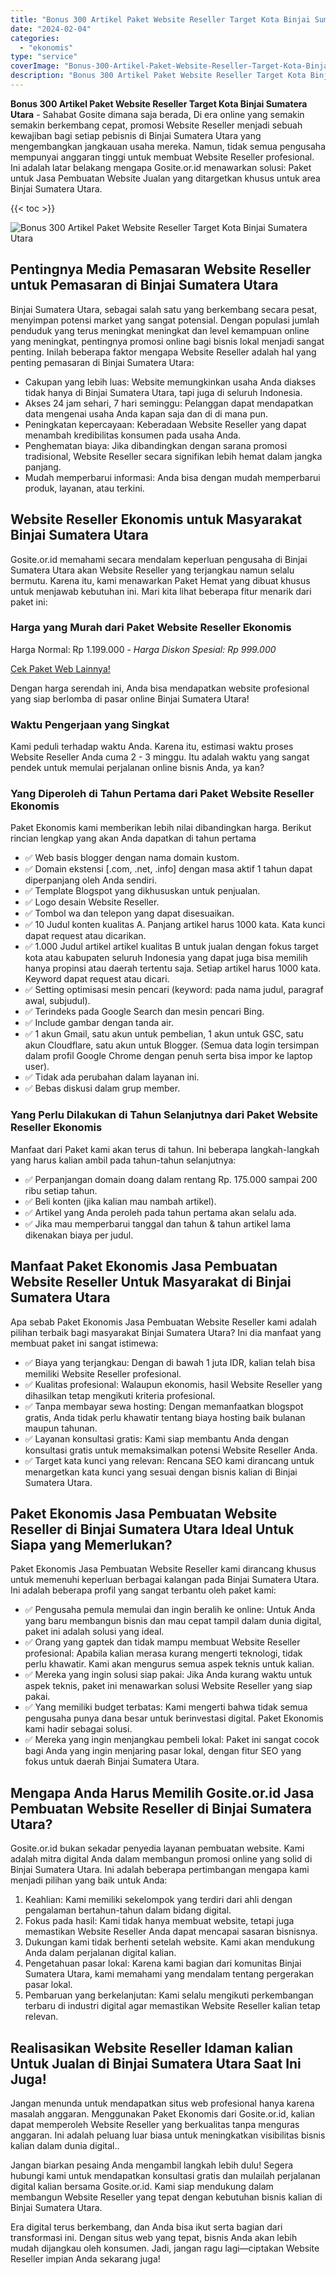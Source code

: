 ```yaml
---
title: "Bonus 300 Artikel Paket Website Reseller Target Kota Binjai Sumatera Utara"
date: "2024-02-04"
categories: 
  - "ekonomis"
type: "service"
coverImage: "Bonus-300-Artikel-Paket-Website-Reseller-Target-Kota-Binjai-Sumatera-Utara.png"
description: "Bonus 300 Artikel Paket Website Reseller Target Kota Binjai Sumatera Utara. Era digital terus berkembang, dan Anda bisa ikut serta bagian dari transformasi i..."
---
```


**Bonus 300 Artikel Paket Website Reseller Target Kota Binjai Sumatera Utara** - Sahabat Gosite dimana saja berada, Di era online yang semakin semakin berkembang cepat, promosi Website Reseller menjadi sebuah kewajiban bagi setiap pebisnis di Binjai Sumatera Utara yang mengembangkan jangkauan usaha mereka. Namun, tidak semua pengusaha mempunyai anggaran tinggi untuk membuat Website Reseller profesional. Ini adalah latar belakang mengapa Gosite.or.id menawarkan solusi: Paket untuk Jasa Pembuatan Website Jualan yang ditargetkan khusus untuk area Binjai Sumatera Utara.

{{< toc >}}

![Bonus 300 Artikel Paket Website Reseller Target Kota Binjai Sumatera Utara](/images/ekonomis/Bonus-300-Artikel-Paket-Website-Reseller-Target-Kota-Binjai-Sumatera-Utara.png)

## Pentingnya Media Pemasaran Website Reseller untuk Pemasaran di Binjai Sumatera Utara

Binjai Sumatera Utara, sebagai salah satu yang berkembang secara pesat, menyimpan potensi market yang sangat potensial. Dengan populasi jumlah penduduk yang terus meningkat meningkat dan level kemampuan online yang meningkat, pentingnya promosi online bagi bisnis lokal menjadi sangat penting. Inilah beberapa faktor mengapa Website Reseller adalah hal yang penting pemasaran di Binjai Sumatera Utara:

- Cakupan yang lebih luas: Website memungkinkan usaha Anda diakses tidak hanya di Binjai Sumatera Utara, tapi juga di seluruh Indonesia.
- Akses 24 jam sehari, 7 hari seminggu: Pelanggan dapat mendapatkan data mengenai usaha Anda kapan saja dan di di mana pun.
- Peningkatan kepercayaan: Keberadaan Website Reseller yang dapat menambah kredibilitas konsumen pada usaha Anda.
- Penghematan biaya: Jika dibandingkan dengan sarana promosi tradisional, Website Reseller secara signifikan lebih hemat dalam jangka panjang.
- Mudah memperbarui informasi: Anda bisa dengan mudah memperbarui produk, layanan, atau terkini.

## Website Reseller Ekonomis untuk Masyarakat Binjai Sumatera Utara

Gosite.or.id memahami secara mendalam keperluan pengusaha di Binjai Sumatera Utara akan Website Reseller yang terjangkau namun selalu bermutu. Karena itu, kami menawarkan Paket Hemat yang dibuat khusus untuk menjawab kebutuhan ini. Mari kita lihat beberapa fitur menarik dari paket ini:

### Harga yang Murah dari Paket Website Reseller Ekonomis

<a class="cta-button">Harga Normal: Rp 1.199.000 - <em>Harga Diskon Spesial: Rp 999.000</em></a>

<a href="/jasa-web/" class="cta-button">Cek Paket Web Lainnya!</a>

Dengan harga serendah ini, Anda bisa mendapatkan website profesional yang siap berlomba di pasar online Binjai Sumatera Utara!

### Waktu Pengerjaan yang Singkat

Kami peduli terhadap waktu Anda. Karena itu, estimasi waktu proses Website Reseller Anda cuma 2 - 3 minggu. Itu adalah waktu yang sangat pendek untuk memulai perjalanan online bisnis Anda, ya kan?

### Yang Diperoleh di Tahun Pertama dari Paket Website Reseller Ekonomis

Paket Ekonomis kami memberikan lebih nilai dibandingkan harga. Berikut rincian lengkap yang akan Anda dapatkan di tahun pertama

- ✅ Web basis blogger dengan nama domain kustom.
- ✅ Domain ekstensi \[.com, .net, .info\] dengan masa aktif 1 tahun dapat diperpanjang oleh Anda sendiri.
- ✅ Template Blogspot yang dikhususkan untuk penjualan.
- ✅ Logo desain Website Reseller.
- ✅ Tombol wa dan telepon yang dapat disesuaikan.
- ✅ 10 Judul konten kualitas A. Panjang artikel harus 1000 kata. Kata kunci dapat request atau dicarikan.
- ✅ 1.000 Judul artikel artikel kualitas B untuk jualan dengan fokus target kota atau kabupaten seluruh Indonesia yang dapat juga bisa memilih hanya propinsi atau daerah tertentu saja. Setiap artikel harus 1000 kata. Keyword dapat request atau dicari.
- ✅ Setting optimisasi mesin pencari (keyword: pada nama judul, paragraf awal, subjudul).
- ✅ Terindeks pada Google Search dan mesin pencari Bing.
- ✅ Include gambar dengan tanda air.
- ✅ 1 akun Gmail, satu akun untuk pembelian, 1 akun untuk GSC, satu akun Cloudflare, satu akun untuk Blogger. (Semua data login tersimpan dalam profil Google Chrome dengan penuh serta bisa impor ke laptop user).
- ✅ Tidak ada perubahan dalam layanan ini.
- ✅ Bebas diskusi dalam grup member.

### Yang Perlu Dilakukan di Tahun Selanjutnya dari Paket Website Reseller Ekonomis

Manfaat dari Paket kami akan terus di tahun. Ini beberapa langkah-langkah yang harus kalian ambil pada tahun-tahun selanjutnya:

- ✅ Perpanjangan domain doang dalam rentang Rp. 175.000 sampai 200 ribu setiap tahun.
- ✅ Beli konten (jika kalian mau nambah artikel).
- ✅ Artikel yang Anda peroleh pada tahun pertama akan selalu ada.
- ✅ Jika mau memperbarui tanggal dan tahun & tahun artikel lama dikenakan biaya per judul.

## Manfaat Paket Ekonomis Jasa Pembuatan Website Reseller Untuk Masyarakat di Binjai Sumatera Utara

Apa sebab Paket Ekonomis Jasa Pembuatan Website Reseller kami adalah pilihan terbaik bagi masyarakat Binjai Sumatera Utara? Ini dia manfaat yang membuat paket ini sangat istimewa:

- ✅ Biaya yang terjangkau: Dengan di bawah 1 juta IDR, kalian telah bisa memiliki Website Reseller profesional.
- ✅ Kualitas profesional: Walaupun ekonomis, hasil Website Reseller yang dihasilkan tetap mengikuti kriteria profesional.
- ✅ Tanpa membayar sewa hosting: Dengan memanfaatkan blogspot gratis, Anda tidak perlu khawatir tentang biaya hosting baik bulanan maupun tahunan.
- ✅ Layanan konsultasi gratis: Kami siap membantu Anda dengan konsultasi gratis untuk memaksimalkan potensi Website Reseller Anda.
- ✅ Target kata kunci yang relevan: Rencana SEO kami dirancang untuk menargetkan kata kunci yang sesuai dengan bisnis kalian di Binjai Sumatera Utara.

## Paket Ekonomis Jasa Pembuatan Website Reseller di Binjai Sumatera Utara Ideal Untuk Siapa yang Memerlukan?

Paket Ekonomis Jasa Pembuatan Website Reseller kami dirancang khusus untuk memenuhi keperluan berbagai kalangan pada Binjai Sumatera Utara. Ini adalah beberapa profil yang sangat terbantu oleh paket kami:

- ✅ Pengusaha pemula memulai dan ingin beralih ke online: Untuk Anda yang baru membangun bisnis dan mau cepat tampil dalam dunia digital, paket ini adalah solusi yang ideal.
- ✅ Orang yang gaptek dan tidak mampu membuat Website Reseller profesional: Apabila kalian merasa kurang mengerti teknologi, tidak perlu khawatir. Kami akan mengurus semua aspek teknis untuk kalian.
- ✅ Mereka yang ingin solusi siap pakai: Jika Anda kurang waktu untuk aspek teknis, paket ini menawarkan solusi Website Reseller yang siap pakai.
- ✅ Yang memiliki budget terbatas: Kami mengerti bahwa tidak semua pengusaha punya dana besar untuk berinvestasi digital. Paket Ekonomis kami hadir sebagai solusi.
- ✅ Mereka yang ingin menjangkau pembeli lokal: Paket ini sangat cocok bagi Anda yang ingin menjaring pasar lokal, dengan fitur SEO yang fokus untuk daerah Binjai Sumatera Utara.

## Mengapa Anda Harus Memilih Gosite.or.id Jasa Pembuatan Website Reseller di Binjai Sumatera Utara?

Gosite.or.id bukan sekadar penyedia layanan pembuatan website. Kami adalah mitra digital Anda dalam membangun promosi online yang solid di Binjai Sumatera Utara. Ini adalah beberapa pertimbangan mengapa kami menjadi pilihan yang baik untuk Anda:

1. Keahlian: Kami memiliki sekelompok yang terdiri dari ahli dengan pengalaman bertahun-tahun dalam bidang digital.
2. Fokus pada hasil: Kami tidak hanya membuat website, tetapi juga memastikan Website Reseller Anda dapat mencapai sasaran bisnisnya.
3. Dukungan kami tidak berhenti setelah website. Kami akan mendukung Anda dalam perjalanan digital kalian.
4. Pengetahuan pasar lokal: Karena kami bagian dari komunitas Binjai Sumatera Utara, kami memahami yang mendalam tentang pergerakan pasar lokal.
5. Pembaruan yang berkelanjutan: Kami selalu mengikuti perkembangan terbaru di industri digital agar memastikan Website Reseller kalian tetap relevan.

## Realisasikan Website Reseller Idaman kalian Untuk Jualan di Binjai Sumatera Utara Saat Ini Juga!

Jangan menunda untuk mendapatkan situs web profesional hanya karena masalah anggaran. Menggunakan Paket Ekonomis dari Gosite.or.id, kalian dapat memperoleh Website Reseller yang berkualitas tanpa menguras anggaran. Ini adalah peluang luar biasa untuk meningkatkan visibilitas bisnis kalian dalam dunia digital..

Jangan biarkan pesaing Anda mengambil langkah lebih dulu! Segera hubungi kami untuk mendapatkan konsultasi gratis dan mulailah perjalanan digital kalian bersama Gosite.or.id. Kami siap mendukung dalam membangun Website Reseller yang tepat dengan kebutuhan bisnis kalian di Binjai Sumatera Utara.

Era digital terus berkembang, dan Anda bisa ikut serta bagian dari transformasi ini. Dengan situs web yang tepat, bisnis Anda akan lebih mudah dijangkau oleh konsumen. Jadi, jangan ragu lagi—ciptakan Website Reseller impian Anda sekarang juga!